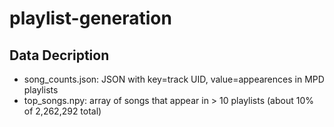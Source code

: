 # playlist-generation

## Data Decription 
- song_counts.json: JSON with key=track UID, value=appearences in MPD playlists 
- top_songs.npy: array of songs that appear in > 10 playlists (about 10% of 2,262,292 total)
